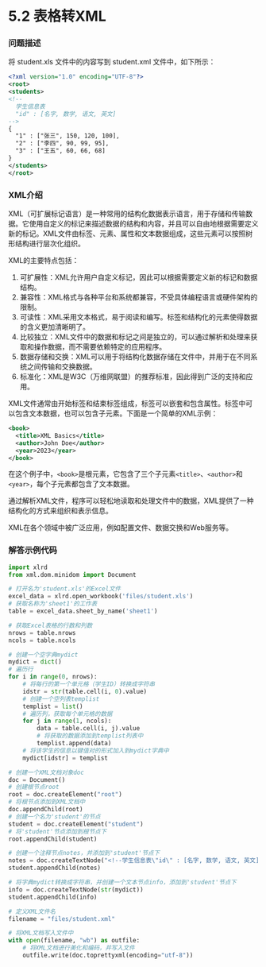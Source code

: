 # 5.2 表格转XML

### 问题描述

将 student.xls 文件中的内容写到 student.xml 文件中，如下所示：

```xml
<?xml version="1.0" encoding="UTF-8"?>
<root>
<students>
<!--
  学生信息表
  "id" : [名字, 数学, 语文, 英文]
-->
{
  "1" : ["张三", 150, 120, 100],
  "2" : ["李四", 90, 99, 95],
  "3" : ["王五", 60, 66, 68]
}
</students>
</root>
```

### XML介绍

XML（可扩展标记语言）是一种常用的结构化数据表示语言，用于存储和传输数据。它使用自定义的标记来描述数据的结构和内容，并且可以自由地根据需要定义新的标记。XML文件由标签、元素、属性和文本数据组成，这些元素可以按照树形结构进行层次化组织。

XML的主要特点包括：

1. 可扩展性：XML允许用户自定义标记，因此可以根据需要定义新的标记和数据结构。
2. 兼容性：XML格式与各种平台和系统都兼容，不受具体编程语言或硬件架构的限制。
3. 可读性：XML采用文本格式，易于阅读和编写。标签和结构化的元素使得数据的含义更加清晰明了。
4. 比较独立：XML文件中的数据和标记之间是独立的，可以通过解析和处理来获取和操作数据，而不需要依赖特定的应用程序。
5. 数据存储和交换：XML可以用于将结构化数据存储在文件中，并用于在不同系统之间传输和交换数据。
6. 标准化：XML是W3C（万维网联盟）的推荐标准，因此得到广泛的支持和应用。

XML文件通常由开始标签和结束标签组成，标签可以嵌套和包含属性。标签中可以包含文本数据，也可以包含子元素。下面是一个简单的XML示例：

```xml
<book>
  <title>XML Basics</title>
  <author>John Doe</author>
  <year>2023</year>
</book>
```

在这个例子中，`<book>`是根元素，它包含了三个子元素`<title>`、`<author>`和`<year>`，每个子元素都包含了文本数据。

通过解析XML文件，程序可以轻松地读取和处理文件中的数据，XML提供了一种结构化的方式来组织和表示信息。

XML在各个领域中被广泛应用，例如配置文件、数据交换和Web服务等。

### 解答示例代码

```python
import xlrd
from xml.dom.minidom import Document

# 打开名为'student.xls'的Excel文件
excel_data = xlrd.open_workbook('files/student.xls')
# 获取名称为'sheet1'的工作表
table = excel_data.sheet_by_name('sheet1')

# 获取Excel表格的行数和列数
nrows = table.nrows
ncols = table.ncols

# 创建一个空字典mydict
mydict = dict()
# 遍历行
for i in range(0, nrows):
    # 将每行的第一个单元格（学生ID）转换成字符串
    idstr = str(table.cell(i, 0).value)
    # 创建一个空列表templist
    templist = list()
    # 遍历列，获取每个单元格的数据
    for j in range(1, ncols):
        data = table.cell(i, j).value
        # 将获取的数据添加到templist列表中
        templist.append(data)
    # 将该学生的信息以键值对的形式加入到mydict字典中
    mydict[idstr] = templist

# 创建一个XML文档对象doc
doc = Document()
# 创建根节点root
root = doc.createElement("root")
# 将根节点添加到XML文档中
doc.appendChild(root)
# 创建一个名为'student'的节点
student = doc.createElement("student")
# 将'student'节点添加到根节点下
root.appendChild(student)

# 创建一个注释节点notes，并添加到'student'节点下
notes = doc.createTextNode("<!--学生信息表\"id\" : [名字, 数学, 语文, 英文]-->")
student.appendChild(notes)

# 将字典mydict转换成字符串，并创建一个文本节点info，添加到'student'节点下
info = doc.createTextNode(str(mydict))
student.appendChild(info)

# 定义XML文件名
filename = "files/student.xml"

# 将XML文档写入文件中
with open(filename, "wb") as outfile:
    # 将XML文档进行美化和编码，并写入文件
    outfile.write(doc.toprettyxml(encoding="utf-8"))
```